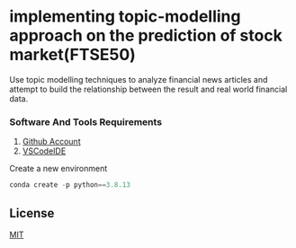 # implementing topic-modelling approach on the prediction of stock market(FTSE50)

Use topic modelling techniques to analyze financial news articles and attempt to build the relationship between the result and real world financial data.

### Software And Tools Requirements

1. [Github Account](https://github.com)
2. [VSCodeIDE](https://code.visualstudio.com)

Create a new environment

```python
conda create -p python==3.8.13
```





## License
[MIT]((https://choosealicense.com/licenses/mit/))